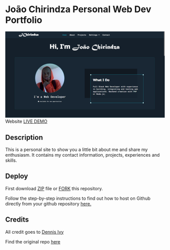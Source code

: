 # João Chirindza Personal Web Dev Portfolio
![ReactJS Resume Website Template](images/jc_webpage.png?raw=true "ReactJS Resume Website Template")
Website <a href="https://JChirindza.github.io/">LIVE DEMO</a>

## Description
This is a personal site to show you a little bit about me and share my enthusiasm. It contains my contact information, projects, experiences and skills.

[6]: http://www.github.com/JChirindza

## Deploy

First download [ZIP](https://github.com/JChirindza/JChirindza.github.io/archive/refs/heads/master.zip) file or [FORK](https://JChirindza.github.io/fork) this repository.

Follow the step-by-step instructions to find out how to host on Github directly from your github repository <a href='https://pages.github.com/'>here.</a>

## Credits
All credit goes to <a href="https://github.com/divanov11/">Dennis Ivy</a>

Find the original repo <a href='https://github.com/divanov11/portfolio-website'>here</a>
